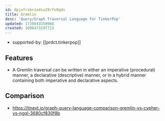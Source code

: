 ```yaml
---
id: dpjxfrsbrza4su29rfn9qds
title: Gremlin
desc: 'Query/Graph Traversal Language for TinkerPop'
updated: 1730843358968
created: 1696473197713
---
```


- supported-by: [[prdct.tinkerpop]]

## Features

- A Gremlin traversal can be written in either an imperative (procedural) manner, a declarative (descriptive) manner, or in a hybrid manner containing both imperative and declarative aspects.

## Comparison

- https://itnext.io/graph-query-language-comparison-gremlin-vs-cypher-vs-ngql-3680cf830f8b